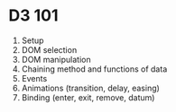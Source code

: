 # D3 101

01. Setup
02. DOM selection
03. DOM manipulation
04. Chaining method and functions of data
05. Events
06. Animations (transition, delay, easing)
07. Binding (enter, exit, remove, datum)